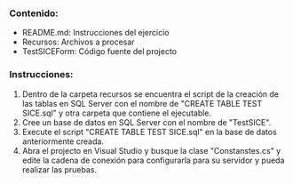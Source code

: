 ### Contenido:
* README.md: Instrucciones del ejercicio
* Recursos: Archivos a procesar
* TestSICEForm: Código fuente del projecto

### Instrucciones:
1. Dentro de la carpeta recursos se encuentra el script de la creación de las tablas en SQL Server con el nombre de "CREATE TABLE TEST SICE.sql" y otra carpeta que contiene el ejecutable.
2. Cree un base de datos en SQL Server con el nombre de "TestSICE".
3. Execute el script "CREATE TABLE TEST SICE.sql" en la base de datos anteriormente creada.
4. Abra el projecto en Visual Studio y busque la clase "Constanstes.cs" y edite la cadena de conexión para configurarla para su servidor y pueda realizar las pruebas.
